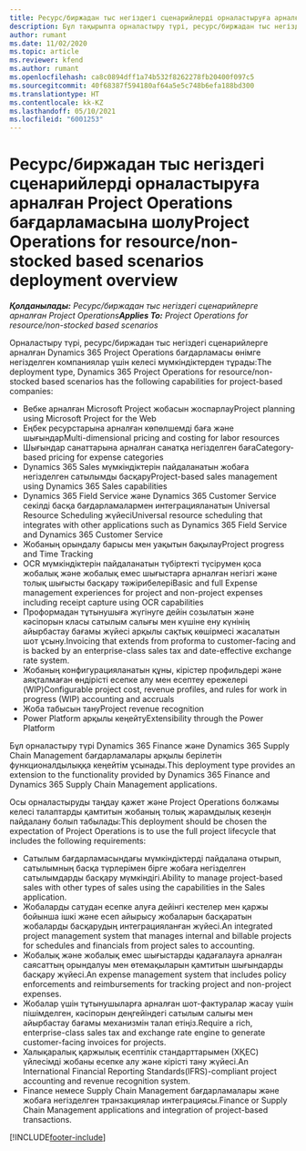 ```yaml
---
title: Ресурс/биржадан тыс негіздегі сценарийлерді орналастыруға арналған Project Operations бағдарламасына шолу
description: Бұл тақырыпта орналастыру түрі, ресурс/биржадан тыс негіздегі сценарийлерге арналған Project Operations жүйесі туралы ақпарат беріледі.
author: rumant
ms.date: 11/02/2020
ms.topic: article
ms.reviewer: kfend
ms.author: rumant
ms.openlocfilehash: ca8c0894dff1a74b532f8262278fb20400f097c5
ms.sourcegitcommit: 40f68387f594180af64a5e5c748b6efa188bd300
ms.translationtype: HT
ms.contentlocale: kk-KZ
ms.lasthandoff: 05/10/2021
ms.locfileid: "6001253"
---
```

# <a name="project-operations-for-resourcenon-stocked-based-scenarios-deployment-overview"></a><span data-ttu-id="cb0f7-103">Ресурс/биржадан тыс негіздегі сценарийлерді орналастыруға арналған Project Operations бағдарламасына шолу</span><span class="sxs-lookup"><span data-stu-id="cb0f7-103">Project Operations for resource/non-stocked based scenarios deployment overview</span></span>

<span data-ttu-id="cb0f7-104">_**Қолданылады:** Ресурс/биржадан тыс негіздегі сценарийлерге арналған Project Operations_</span><span class="sxs-lookup"><span data-stu-id="cb0f7-104">_**Applies To:** Project Operations for resource/non-stocked based scenarios_</span></span>

<span data-ttu-id="cb0f7-105">Орналастыру түрі, ресурс/биржадан тыс негіздегі сценарийлерге арналған Dynamics 365 Project Operations бағдарламасы өнімге негізделген компаниялар үшін келесі мүмкіндіктерден тұрады:</span><span class="sxs-lookup"><span data-stu-id="cb0f7-105">The deployment type, Dynamics 365 Project Operations for resource/non-stocked based scenarios has the following capabilities for project-based companies:</span></span>

- <span data-ttu-id="cb0f7-106">Вебке арналған Microsoft Project жобасын жоспарлау</span><span class="sxs-lookup"><span data-stu-id="cb0f7-106">Project planning using Microsoft Project for the Web</span></span>
- <span data-ttu-id="cb0f7-107">Еңбек ресурстарына арналған көпөлшемді баға және шығындар</span><span class="sxs-lookup"><span data-stu-id="cb0f7-107">Multi-dimensional pricing and costing for labor resources</span></span>
- <span data-ttu-id="cb0f7-108">Шығындар санаттарына арналған санатқа негізделген баға</span><span class="sxs-lookup"><span data-stu-id="cb0f7-108">Category-based pricing for expense categories</span></span>
- <span data-ttu-id="cb0f7-109">Dynamics 365 Sales мүмкіндіктерін пайдаланатын жобаға негізделген сатылымды басқару</span><span class="sxs-lookup"><span data-stu-id="cb0f7-109">Project-based sales management using Dynamics 365 Sales capabilities</span></span>
- <span data-ttu-id="cb0f7-110">Dynamics 365 Field Service және Dynamics 365 Customer Service секілді басқа бағдарламалармен интеграцияланатын Universal Resource Scheduling жүйесі</span><span class="sxs-lookup"><span data-stu-id="cb0f7-110">Universal resource scheduling that integrates with other applications such as Dynamics 365 Field Service and Dynamics 365 Customer Service</span></span>
- <span data-ttu-id="cb0f7-111">Жобаның орындалу барысы мен уақытын бақылау</span><span class="sxs-lookup"><span data-stu-id="cb0f7-111">Project progress and Time Tracking</span></span>
- <span data-ttu-id="cb0f7-112">OCR мүмкіндіктерін пайдаланатын түбіртекті түсірумен қоса жобалық және жобалық емес шығыстарға арналған негізгі және толық шығысты басқару тәжірибелері</span><span class="sxs-lookup"><span data-stu-id="cb0f7-112">Basic and full Expense management experiences for project and non-project expenses including receipt capture using OCR capabilities</span></span>
- <span data-ttu-id="cb0f7-113">Проформадан тұтынушыға жүгінуге дейін созылатын және кәсіпорын класы сатылым салығы мен күшіне ену күнінің айырбастау бағамы жүйесі арқылы сақтық көшірмесі жасалатын шот ұсыну.</span><span class="sxs-lookup"><span data-stu-id="cb0f7-113">Invoicing that extends from proforma to customer-facing and is backed by an enterprise-class sales tax and date-effective exchange rate system.</span></span>
- <span data-ttu-id="cb0f7-114">Жобаның конфигурацияланатын құны, кірістер профильдері және аяқталмаған өндірісті есепке алу мен есептеу ережелері (WIP)</span><span class="sxs-lookup"><span data-stu-id="cb0f7-114">Configurable project cost, revenue profiles, and rules for work in progress (WIP) accounting and accruals</span></span>
- <span data-ttu-id="cb0f7-115">Жоба табысын тану</span><span class="sxs-lookup"><span data-stu-id="cb0f7-115">Project revenue recognition</span></span>
- <span data-ttu-id="cb0f7-116">Power Platform арқылы кеңейту</span><span class="sxs-lookup"><span data-stu-id="cb0f7-116">Extensibility through the Power Platform</span></span>

<span data-ttu-id="cb0f7-117">Бұл орналастыру түрі Dynamics 365 Finance және Dynamics 365 Supply Chain Management бағдарламалары арқылы берілетін функционалдылыққа кеңейтім ұсынады.</span><span class="sxs-lookup"><span data-stu-id="cb0f7-117">This deployment type provides an extension to the functionality provided by Dynamics 365 Finance and Dynamics 365 Supply Chain Management applications.</span></span>

<span data-ttu-id="cb0f7-118">Осы орналастыруды таңдау қажет және Project Operations болжамы келесі талаптарды қамтитын жобаның толық жарамдылық кезеңін пайдалану болып табылады:</span><span class="sxs-lookup"><span data-stu-id="cb0f7-118">This deployment should be chosen the expectation of Project Operations is to use the full project lifecycle that includes the following requirements:</span></span>

- <span data-ttu-id="cb0f7-119">Сатылым бағдарламасындағы мүмкіндіктерді пайдалана отырып, сатылымның басқа түрлерімен бірге жобаға негізделген сатылымдарды басқару мүмкіндігі.</span><span class="sxs-lookup"><span data-stu-id="cb0f7-119">Ability to manage project-based sales with other types of sales using the capabilities in the Sales application.</span></span>
- <span data-ttu-id="cb0f7-120">Жобаларды сатудан есепке алуға дейінгі кестелер мен қаржы бойынша ішкі және есеп айырысу жобаларын басқаратын жобаларды басқарудың интеграцияланған жүйесі.</span><span class="sxs-lookup"><span data-stu-id="cb0f7-120">An integrated project management system that manages internal and billable projects for schedules and financials from project sales to accounting.</span></span>
- <span data-ttu-id="cb0f7-121">Жобалық және жобалық емес шығыстарды қадағалауға арналған саясаттың орындалуы мен өтемақыларын қамтитын шығындарды басқару жүйесі.</span><span class="sxs-lookup"><span data-stu-id="cb0f7-121">An expense management system that includes policy enforcements and reimbursements for tracking project and non-project expenses.</span></span>
- <span data-ttu-id="cb0f7-122">Жобалар үшін тұтынушыларға арналған шот-фактуралар жасау үшін пішімделген, кәсіпорын деңгейіндегі сатылым салығы мен айырбастау бағамы механизмін талап етіңіз.</span><span class="sxs-lookup"><span data-stu-id="cb0f7-122">Require a rich, enterprise-class sales tax and exchange rate engine to generate customer-facing invoices for projects.</span></span>
- <span data-ttu-id="cb0f7-123">Халықаралық қаржылық есептілік стандарттарымен (ХҚЕС) үйлесімді жобаны есепке алу және кірісті тану жүйесі.</span><span class="sxs-lookup"><span data-stu-id="cb0f7-123">An International Financial Reporting Standards(IFRS)-compliant project accounting and revenue recognition system.</span></span>
- <span data-ttu-id="cb0f7-124">Finance немесе Supply Chain Management бағдарламалары және жобаға негізделген транзакциялар интеграциясы.</span><span class="sxs-lookup"><span data-stu-id="cb0f7-124">Finance or Supply Chain Management applications and integration of project-based transactions.</span></span>


[!INCLUDE[footer-include](../includes/footer-banner.md)]